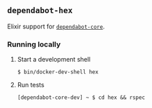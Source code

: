 ## `dependabot-hex`

Elixir support for [`dependabot-core`][core-repo].

### Running locally

1. Start a development shell

   ```
   $ bin/docker-dev-shell hex
   ```

2. Run tests

   ```
   [dependabot-core-dev] ~ $ cd hex && rspec
   ```

[core-repo]: https://github.com/dependabot/dependabot-core
